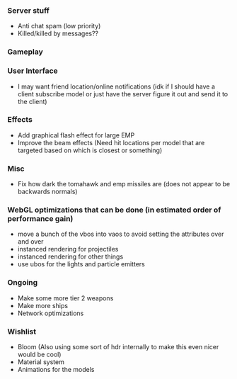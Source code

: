 ### Server stuff

- Anti chat spam (low priority)
- Killed/killed by messages??

### Gameplay

### User Interface

- I may want friend location/online notifications (idk if I should have a client subscribe model or just have the server figure it out and send it to the client)

### Effects

- Add graphical flash effect for large EMP
- Improve the beam effects (Need hit locations per model that are targeted based on which is closest or something)

### Misc

- Fix how dark the tomahawk and emp missiles are (does not appear to be backwards normals)

### WebGL optimizations that can be done (in estimated order of performance gain)

- move a bunch of the vbos into vaos to avoid setting the attributes over and over
- instanced rendering for projectiles
- instanced rendering for other things
- use ubos for the lights and particle emitters

### Ongoing

- Make some more tier 2 weapons
- Make more ships
- Network optimizations

### Wishlist

- Bloom (Also using some sort of hdr internally to make this even nicer would be cool)
- Material system
- Animations for the models
